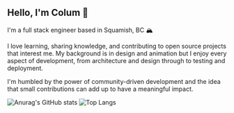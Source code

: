 ## Hello, I'm Colum 👋

I'm a full stack engineer based in Squamish, BC 🏔

I love learning, sharing knowledge, and contributing to open source projects that interest me. My background is in design and animation but I enjoy every aspect of development, from architecture and design through to testing and deployment.

I'm humbled by the power of community-driven development and the idea that small contributions can add up to have a meaningful impact.
<!--
## Languages, Frameworks and Tools

![HTML](https://img.shields.io/badge/-html5-282A36?logo=html5&logoColor=E34F26&style=for-the-badge) ![CSS](https://img.shields.io/badge/-css3-282A36?logo=css3&logoColor=1572B6&style=for-the-badge) ![SCSS](https://img.shields.io/badge/-sass-282A36?logo=sass&logoColor=CC6699&style=for-the-badge) ![PostCSS](https://img.shields.io/badge/PostCSS-282A36?style=for-the-badge&logo=postcss) ![TailWindCSS](https://img.shields.io/badge/-tailwind-282A36?logo=tailwind-css&logoColor=06B6D4&style=for-the-badge) ![JavaScript](https://img.shields.io/badge/-javascript-282A36?logo=javascript&logoColor=F7DF1E&style=for-the-badge) ![React](https://img.shields.io/badge/-react-282A36?logo=react&logoColor=61DAFB&style=for-the-badge) ![Jest](https://img.shields.io/badge/jest-282A36?style=for-the-badge&logo=jest) ![Node](https://img.shields.io/badge/NodeJS-282A36?logo=node.js&style=for-the-badge) ![Express](https://img.shields.io/badge/Express-282A36?style=for-the-badge&logo=express) ![MongoDB](https://img.shields.io/badge/mongodb-282A36?style=for-the-badge&logo=mongodb) ![PostgreSQL](https://img.shields.io/badge/-PostgreSQL-282A36?logo=postgresql&logoColor=4169E1&style=for-the-badge) ![Vite](https://img.shields.io/badge/vite-282A36?style=for-the-badge&logo=vite) ![Git](https://img.shields.io/badge/-git-282A36?logo=git&logoColor=F05032&style=for-the-badge) ![Github](https://img.shields.io/badge/-github-282A36?logo=github&logoColor=white&style=for-the-badge)
-->

<!-- ![Typescript](https://img.shields.io/badge/TypeScript-282A36?style=for-the-badge&logo=typescript) ![NextJS](https://img.shields.io/badge/nextjs-282A36?style=for-the-badge&logo=next.js) -->


![Anurag's GitHub stats](https://github-readme-stats.vercel.app/api?username=columk1&show_icons=true&hide_rank=true&hide=stars&theme=tokyonight)
![Top Langs](https://github-readme-stats.vercel.app/api/top-langs/?username=columk1&size_weight=0.5&count_weight=0.5&layout=compact&theme=tokyonight)
<!--
**columk1/columk1** is a ✨ _special_ ✨ repository because its `README.md` (this file) appears on your GitHub profile.

Here are some ideas to get you started:

- 🔭 I’m currently working on ...
- 🌱 I’m currently learning ...
- 👯 I’m looking to collaborate on ...
- 🤔 I’m looking for help with ...
- 💬 Ask me about ...
- 📫 How to reach me: ...
- 😄 Pronouns: ...
- ⚡ Fun fact: ...
-->
